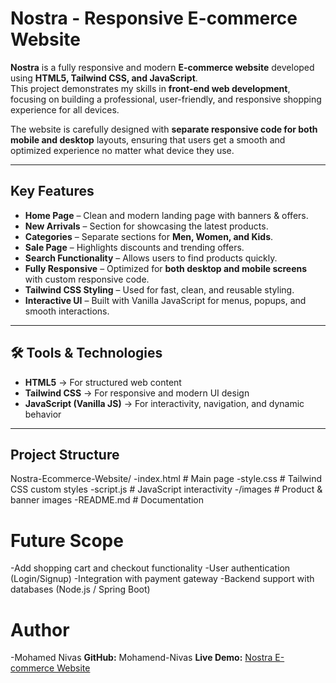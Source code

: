 #  Nostra - Responsive E-commerce Website

**Nostra** is a fully responsive and modern **E-commerce website** developed using **HTML5, Tailwind CSS, and JavaScript**.  
This project demonstrates my skills in **front-end web development**, focusing on building a professional, user-friendly, and responsive shopping experience for all devices.

The website is carefully designed with **separate responsive code for both mobile and desktop** layouts, ensuring that users get a smooth and optimized experience no matter what device they use.  

---

##  Key Features

-  **Home Page** – Clean and modern landing page with banners & offers.  
-  **New Arrivals** – Section for showcasing the latest products.  
-  **Categories** – Separate sections for **Men, Women, and Kids**.  
-  **Sale Page** – Highlights discounts and trending offers.  
-  **Search Functionality** – Allows users to find products quickly.  
-  **Fully Responsive** – Optimized for **both desktop and mobile screens** with custom responsive code.  
-  **Tailwind CSS Styling** – Used for fast, clean, and reusable styling.  
-  **Interactive UI** – Built with Vanilla JavaScript for menus, popups, and smooth interactions.  

---

## 🛠️ Tools & Technologies

- **HTML5** → For structured web content  
- **Tailwind CSS** → For responsive and modern UI design  
- **JavaScript (Vanilla JS)** → For interactivity, navigation, and dynamic behavior  

---

## Project Structure

Nostra-Ecommerce-Website/
-index.html # Main page
-style.css # Tailwind CSS custom styles
-script.js # JavaScript interactivity
-/images # Product & banner images
-README.md # Documentation

# Future Scope

-Add shopping cart and checkout functionality
-User authentication (Login/Signup)
-Integration with payment gateway
-Backend support with databases (Node.js / Spring Boot)

# Author

-Mohamed Nivas
**GitHub:** Mohamend-Nivas
**Live Demo:** [Nostra E-commerce Website](https://mohamend-nivas.github.io/Nostra-Ecommerce-Website/)
